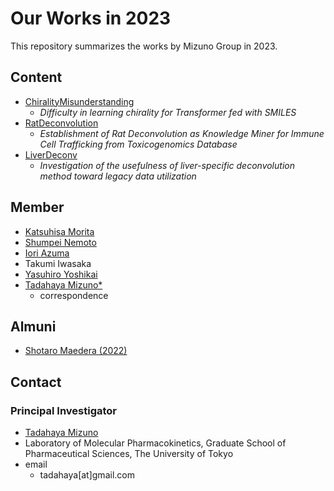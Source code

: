 # Our Works in 2023
This repository summarizes the works by Mizuno Group in 2023.  

## Content
- [ChiralityMisunderstanding](https://github.com/mizuno-group/ChiralityMisunderstanding)  
    - *Difficulty in learning chirality for Transformer fed with SMILES*  
- [RatDeconvolution](https://github.com/mizuno-group/RatDeconvolution)  
    - *Establishment of Rat Deconvolution as Knowledge Miner for Immune Cell Trafficking from Toxicogenomics Database*  
- [LiverDeconv](https://github.com/mizuno-group/LiverDeconv)  
    - *Investigation of the usefulness of liver-specific deconvolution method toward legacy data utilization*  

## Member
- [Katsuhisa Morita](https://github.com/KatsuhisaMorita)  
- [Shumpei Nemoto](https://github.com/Nemoto-S)  
- [Iori Azuma](https://github.com/groovy-phazuma)  
- Takumi Iwasaka  
- [Yasuhiro Yoshikai](https://github.com/yyoshikai)  
- [Tadahaya Mizuno*](https://github.com/tadahayamiz)  
    - correspondence  

## Almuni
- [Shotaro Maedera (2022)](https://github.com/ShotaroMaedera)  

## Contact
### Principal Investigator
- [Tadahaya Mizuno](https://github.com/tadahayamiz)  
- Laboratory of Molecular Pharmacokinetics, Graduate School of Pharmaceutical Sciences, The University of Tokyo  
- email  
    - tadahaya[at]gmail.com  